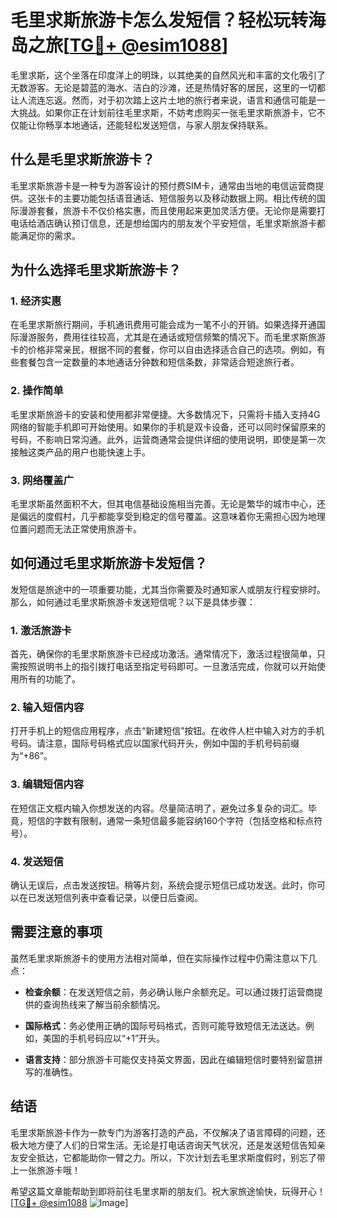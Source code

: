 # 毛里求斯旅游卡怎么发短信？轻松玩转海岛之旅[[TG💪+ @esim1088](https://t.me/s/esim1088)]

毛里求斯，这个坐落在印度洋上的明珠，以其绝美的自然风光和丰富的文化吸引了无数游客。无论是碧蓝的海水、洁白的沙滩，还是热情好客的居民，这里的一切都让人流连忘返。然而，对于初次踏上这片土地的旅行者来说，语言和通信可能是一大挑战。如果你正在计划前往毛里求斯，不妨考虑购买一张毛里求斯旅游卡，它不仅能让你畅享本地通话，还能轻松发送短信，与家人朋友保持联系。

## 什么是毛里求斯旅游卡？

毛里求斯旅游卡是一种专为游客设计的预付费SIM卡，通常由当地的电信运营商提供。这张卡的主要功能包括语音通话、短信服务以及移动数据上网。相比传统的国际漫游套餐，旅游卡不仅价格实惠，而且使用起来更加灵活方便。无论你是需要打电话给酒店确认预订信息，还是想给国内的朋友发个平安短信，毛里求斯旅游卡都能满足你的需求。

## 为什么选择毛里求斯旅游卡？

### 1. **经济实惠**
在毛里求斯旅行期间，手机通讯费用可能会成为一笔不小的开销。如果选择开通国际漫游服务，费用往往较高，尤其是在通话或短信频繁的情况下。而毛里求斯旅游卡的价格非常亲民，根据不同的套餐，你可以自由选择适合自己的选项。例如，有些套餐包含一定数量的本地通话分钟数和短信条数，非常适合短途旅行者。

### 2. **操作简单**
毛里求斯旅游卡的安装和使用都非常便捷。大多数情况下，只需将卡插入支持4G网络的智能手机即可开始使用。如果你的手机是双卡设备，还可以同时保留原来的号码，不影响日常沟通。此外，运营商通常会提供详细的使用说明，即使是第一次接触这类产品的用户也能快速上手。

### 3. **网络覆盖广**
毛里求斯虽然面积不大，但其电信基础设施相当完善。无论是繁华的城市中心，还是偏远的度假村，几乎都能享受到稳定的信号覆盖。这意味着你无需担心因为地理位置问题而无法正常使用旅游卡。

## 如何通过毛里求斯旅游卡发短信？

发短信是旅途中的一项重要功能，尤其当你需要及时通知家人或朋友行程安排时。那么，如何通过毛里求斯旅游卡发送短信呢？以下是具体步骤：

### 1. **激活旅游卡**
首先，确保你的毛里求斯旅游卡已经成功激活。通常情况下，激活过程很简单，只需按照说明书上的指引拨打电话至指定号码即可。一旦激活完成，你就可以开始使用所有的功能了。

### 2. **输入短信内容**
打开手机上的短信应用程序，点击“新建短信”按钮。在收件人栏中输入对方的手机号码。请注意，国际号码格式应以国家代码开头，例如中国的手机号码前缀为“+86”。

### 3. **编辑短信内容**
在短信正文框内输入你想发送的内容。尽量简洁明了，避免过多复杂的词汇。毕竟，短信的字数有限制，通常一条短信最多能容纳160个字符（包括空格和标点符号）。

### 4. **发送短信**
确认无误后，点击发送按钮。稍等片刻，系统会提示短信已成功发送。此时，你可以在已发送短信列表中查看记录，以便日后查阅。

## 需要注意的事项

虽然毛里求斯旅游卡的使用方法相对简单，但在实际操作过程中仍需注意以下几点：

- **检查余额**：在发送短信之前，务必确认账户余额充足。可以通过拨打运营商提供的查询热线来了解当前余额情况。
  
- **国际格式**：务必使用正确的国际号码格式，否则可能导致短信无法送达。例如，美国的手机号码应以“+1”开头。

- **语言支持**：部分旅游卡可能仅支持英文界面，因此在编辑短信时要特别留意拼写的准确性。

## 结语

毛里求斯旅游卡作为一款专门为游客打造的产品，不仅解决了语言障碍的问题，还极大地方便了人们的日常生活。无论是打电话咨询天气状况，还是发送短信告知亲友安全抵达，它都能助你一臂之力。所以，下次计划去毛里求斯度假时，别忘了带上一张旅游卡哦！

希望这篇文章能帮助到即将前往毛里求斯的朋友们。祝大家旅途愉快，玩得开心！[[TG💪+ @esim1088](https://t.me/s/esim1088) ![Image](https://i.postimg.cc/4NQfJmqS/Snipaste-2025-05-13-00-14-12.png)]